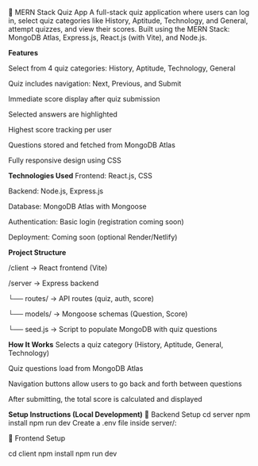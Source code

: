 🧠 MERN Stack Quiz App
A full-stack quiz application where users can log in, select quiz categories like History, Aptitude, Technology, and General, attempt quizzes, and view their scores. Built using the MERN Stack: MongoDB Atlas, Express.js, React.js (with Vite), and Node.js.

**Features**

Select from 4 quiz categories: History, Aptitude, Technology, General

Quiz includes navigation: Next, Previous, and Submit

Immediate score display after quiz submission

Selected answers are highlighted

Highest score tracking per user

Questions stored and fetched from MongoDB Atlas

Fully responsive design using CSS

**Technologies Used**
Frontend: React.js, CSS

Backend: Node.js, Express.js

Database: MongoDB Atlas with Mongoose

Authentication: Basic login (registration coming soon)

Deployment: Coming soon (optional Render/Netlify)

**Project Structure**

/client         → React frontend (Vite)

/server         → Express backend

  └── routes/   → API routes (quiz, auth, score)
  
  └── models/   → Mongoose schemas (Question, Score)
  
  └── seed.js   → Script to populate MongoDB with quiz questions
  

**How It Works**
Selects a quiz category (History, Aptitude, General, Technology)

Quiz questions load from MongoDB Atlas

Navigation buttons allow users to go back and forth between questions

After submitting, the total score is calculated and displayed

**Setup Instructions (Local Development)**
🔧 Backend Setup
cd server
npm install
npm run dev
Create a .env file inside server/:


🔧 Frontend Setup

cd client
npm install
npm run dev
